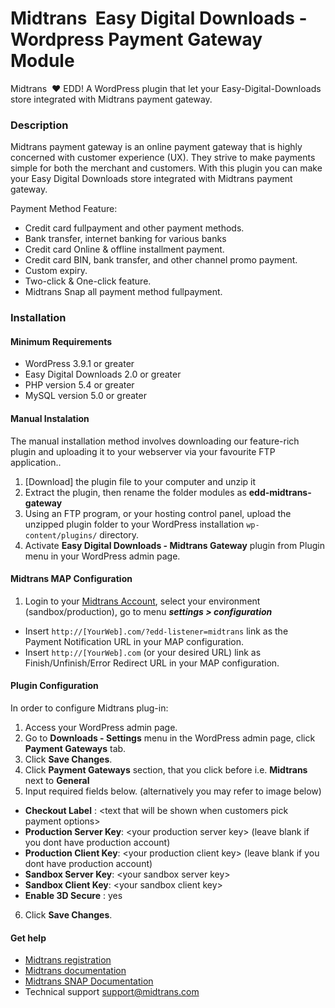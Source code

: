 Midtrans&nbsp; Easy Digital Downloads - Wordpress Payment Gateway Module
=====================================

Midtrans&nbsp; :heart: EDD!
A WordPress plugin that let your Easy-Digital-Downloads store integrated with Midtrans payment gateway.

### Description

Midtrans payment gateway is an online payment gateway that is highly concerned with customer experience (UX). They strive to make payments simple for both the merchant and customers. With this plugin you can make your Easy Digital Downloads store integrated with Midtrans payment gateway.

Payment Method Feature:

* Credit card fullpayment and other payment methods.
* Bank transfer, internet banking for various banks
* Credit card Online & offline installment payment.
* Credit card BIN, bank transfer, and other channel promo payment.
* Custom expiry.
* Two-click & One-click feature.
* Midtrans Snap all payment method fullpayment.

### Installation

#### Minimum Requirements

* WordPress 3.9.1 or greater
* Easy Digital Downloads 2.0 or greater
* PHP version 5.4 or greater
* MySQL version 5.0 or greater

#### Manual Instalation

The manual installation method involves downloading our feature-rich plugin and uploading it to your webserver via your favourite FTP application..

1. [Download] the plugin file to your computer and unzip it
3. Extract the plugin, then rename the folder modules as **edd-midtrans-gateway**
4. Using an FTP program, or your hosting control panel, upload the unzipped plugin folder to your WordPress installation `wp-content/plugins/` directory.
5. Activate **Easy Digital Downloads - Midtrans Gateway** plugin from Plugin menu in your WordPress admin page.

#### Midtrans MAP Configuration
1. Login to your [Midtrans Account](https://dashboard.midtrans.com/), select your environment (sandbox/production), go to menu ***settings > configuration***
 * Insert `http://[YourWeb].com/?edd-listener=midtrans` link as the Payment Notification URL in your MAP configuration.
 * Insert `http://[YourWeb].com` (or your desired URL) link as Finish/Unfinish/Error Redirect URL in your MAP configuration.
  

#### Plugin Configuration
In order to configure Midtrans plug-in:

1. Access your WordPress admin page.
2. Go to **Downloads - Settings** menu in the WordPress admin page, click **Payment Gateways** tab.
3. Click **Save Changes**.
4. Click **Payment Gateways** section, that you click before i.e. **Midtrans** next to **General**
5. Input required fields below. (alternatively you may refer to image below) 
  * **Checkout Label** : \<text that will be shown when customers pick payment options\>
  * **Production Server Key**: \<your production server key\> (leave blank if you dont have production account)
  * **Production Client Key**: \<your production client key\> (leave blank if you dont have production account)
  * **Sandbox Server Key**: \<your sandbox server key\>  	
  * **Sandbox Client Key**: \<your sandbox client key\>
  * **Enable 3D Secure** : yes
6. Click **Save Changes**.

#### Get help

* [Midtrans registration](https://dashboard.midtrans.com/register)
* [Midtrans documentation](http://docs.midtrans.com)
* [Midtrans SNAP Documentation](http://snap-docs.midtrans.com)
* Technical support [support@midtrans.com](mailto:support@midtrans.com)
